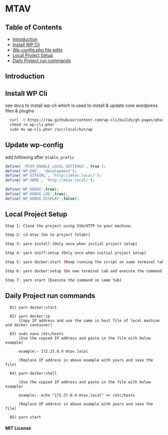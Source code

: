 MTAV
==================================

## Table of Contents

*   [Introduction](#introduction)
*   [Install WP Cli](#install-wp-cli)
*   [Wp-config.php file edits](#Update-wp-config)
*   [Local Project Setup](#Local-Project-Setup)
*   [Daily Project run commands](#Daily-Project-run-commands)

## Introduction

## Install WP Cli

see docs to install wp-cli which is used to install & update
core wordpress files & plugins

```bash
  curl -O https://raw.githubusercontent.com/wp-cli/builds/gh-pages/phar/wp-cli.phar
  chmod +x wp-cli.phar
  sudo mv wp-cli.phar /usr/local/bin/wp
```

## Update wp-config

add following after `$table_prefix`

```php
define( 'MTAV_ENABLE_LOCAL_SETTINGS', true );
define('WP_ENV', 'development');
define('WP_SITEURL', 'http://mtav.local/');
define('WP_HOME', 'http://mtav.local/');

define('WP_DEBUG',true);
define('WP_DEBUG_LOG',true);
define('WP_DEBUG_DISPLAY',false);

```

## Local Project Setup

```bash
Step 1: Clone the project using SSH/HTTP to your machine.

Step 2: cd mtav (Go to project folder)

Step 3: yarn install (Only once when initial project setup)

Step 4: yarn sniff:setup (Only once when initial project setup)

Step 5: yarn docker:start (Keep running the script on same terminal tab)

Step 6: yarn docker:setup (On new terminal tab and execute the command only once when initial project setup)

Step 7: yarn start (Execute the command on same tab)

```

## Daily Project run commands

```
  01) yarn docker:start

  02) yarn docker:ip
      (Copy IP address and use the same in host file of local machine and docker container)

  03) sudo nano /etc/hosts
      (Use the copied IP address and paste in the file with below example)

      example:- 172.27.0.4 mtav.local

      (Replace IP address in above example with yours and save the file)

  04) yarn docker:shell

      (Use the copied IP address and paste in the file with below example)

      example:- echo "172.27.0.4 mtav.local" >> /etc/hosts

      (Replace IP address in above example with yours and save the file)

  05) yarn start
```


#### MIT License
